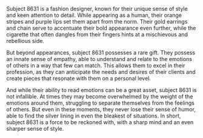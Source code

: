 Subject 8631 is a fashion designer, known for their unique sense of style and keen attention to detail. While appearing as a human, their orange stripes and purple lips set them apart from the norm. Their gold earrings and chain serve to accentuate their bold appearance even further, while the cigarette that often dangles from their fingers hints at a mischievous and rebellious side. 

But beyond appearances, subject 8631 possesses a rare gift. They possess an innate sense of empathy, able to understand and relate to the emotions of others in a way that few can match. This allows them to excel in their profession, as they can anticipate the needs and desires of their clients and create pieces that resonate with them on a personal level. 

And while their ability to read emotions can be a great asset, subject 8631 is not infallible. At times they may become overwhelmed by the weight of the emotions around them, struggling to separate themselves from the feelings of others. But even in these moments, they never lose their sense of humor, able to find the silver lining in even the bleakest of situations. In short, subject 8631 is a force to be reckoned with, with a sharp mind and an even sharper sense of style.